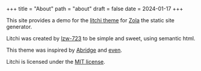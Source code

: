 +++
title = "About"
path = "about"
draft = false
date = 2024-01-17
+++

This site provides a demo for the [litchi theme](https://github.com/lzw-723/litchi) for [Zola](https://www.getzola.org/) the static site generator.

Litchi was created by [lzw-723](https://github.com/lzw-723) to be simple and sweet, using semantic html.

This theme was inspired by [Abridge](https://github.com/Jieiku/abridge) and [even](https://github.com/getzola/even).

Litchi is licensed under the [MIT license](https://opensource.org/licenses/MIT).
